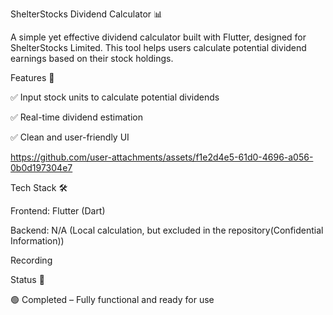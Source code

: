 ShelterStocks Dividend Calculator 📊

A simple yet effective dividend calculator built with Flutter, designed for ShelterStocks Limited. This tool helps users calculate potential dividend earnings based on their stock holdings.


Features 🚀

✅ Input stock units to calculate potential dividends

✅ Real-time dividend estimation

✅ Clean and user-friendly UI

https://github.com/user-attachments/assets/f1e2d4e5-61d0-4696-a056-0b0d197304e7


Tech Stack 🛠️

Frontend: Flutter (Dart)

Backend: N/A (Local calculation, but excluded in the repository(Confidential Information))

Recording


Status 📌

🟢 Completed – Fully functional and ready for use
